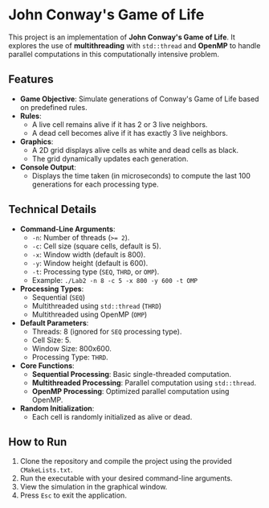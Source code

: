 # John Conway's Game of Life

This project is an implementation of **John Conway's Game of Life**. It explores the use of **multithreading** with `std::thread` and **OpenMP** to handle parallel computations in this computationally intensive problem.

## Features
- **Game Objective**: Simulate generations of Conway's Game of Life based on predefined rules.
- **Rules**:
  - A live cell remains alive if it has 2 or 3 live neighbors.
  - A dead cell becomes alive if it has exactly 3 live neighbors.
- **Graphics**:
  - A 2D grid displays alive cells as white and dead cells as black.
  - The grid dynamically updates each generation.
- **Console Output**:
  - Displays the time taken (in microseconds) to compute the last 100 generations for each processing type.

## Technical Details
- **Command-Line Arguments**:
  - `-n`: Number of threads (`>= 2`).
  - `-c`: Cell size (square cells, default is 5).
  - `-x`: Window width (default is 800).
  - `-y`: Window height (default is 600).
  - `-t`: Processing type (`SEQ`, `THRD`, or `OMP`).
  - Example: `./Lab2 -n 8 -c 5 -x 800 -y 600 -t OMP`
- **Processing Types**:
  - Sequential (`SEQ`)
  - Multithreaded using `std::thread` (`THRD`)
  - Multithreaded using OpenMP (`OMP`)
- **Default Parameters**:
  - Threads: 8 (ignored for `SEQ` processing type).
  - Cell Size: 5.
  - Window Size: 800x600.
  - Processing Type: `THRD`.
- **Core Functions**:
  - **Sequential Processing**: Basic single-threaded computation.
  - **Multithreaded Processing**: Parallel computation using `std::thread`.
  - **OpenMP Processing**: Optimized parallel computation using OpenMP.
- **Random Initialization**:
  - Each cell is randomly initialized as alive or dead.

## How to Run
1. Clone the repository and compile the project using the provided `CMakeLists.txt`.
2. Run the executable with your desired command-line arguments.
3. View the simulation in the graphical window.
4. Press `Esc` to exit the application.
